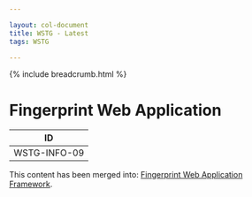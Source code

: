 ```yaml
---

layout: col-document
title: WSTG - Latest
tags: WSTG

---
```


{% include breadcrumb.html %}
# Fingerprint Web Application

|ID          |
|------------|
|WSTG-INFO-09|

This content has been merged into: [Fingerprint Web Application Framework](08-Fingerprint_Web_Application_Framework.md).
